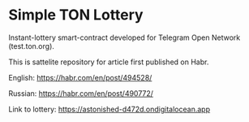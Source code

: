 # Simple TON Lottery

Instant-lottery smart-contract developed for Telegram Open Network (test.ton.org). 

This is sattelite repository for article first published on Habr. 

English: https://habr.com/en/post/494528/

Russian: https://habr.com/en/post/490772/



Link to lottery: https://astonished-d472d.ondigitalocean.app